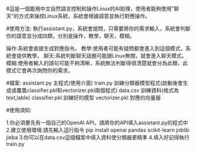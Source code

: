 #這是一個能用中文自然語言控制和操作Linux的AI助理，使用者能夠使用"聊天"的方式來操控Linux系統，系統會根據語意並執行對應操作。

#使用方法:
執行assistant.py，系統會提問，只需要將你的需求輸入，系統會判斷你的語意並分成四類，分別是操作，教學，聊天，模糊。

操作:系統會直接生成對應指令。
教學:使用者可能有疑問都會進入到這個模式，系統會提供教學。
聊天:系統判斷聊天話題可能跟Linux無關，就會進入聊天模式。
模糊:使用者輸入的語句可能不夠清晰，系統無法判斷得很清楚就會分為此類，此模式它會再次詢問你的需求。

#檔案:
assistant.py 主程式(使用介面)
train.py 訓練分類器模型程式(啟動後會生成或覆蓋classifier.pkl和vectorizer.pkl兩個程式)
data.csv 訓練資料(格式為text,lable)
classifier.pkl 訓練好的模型
vectorizer.pkl 對應的向量器

#使用須知:

1.你必須要先有一個自己的OpenAI API，請將你的API填入assistant.py的程式中
2.建立使用環境:請先輸入這行指令 pip install openai pandas scikit-learn joblib jieba
3.你可以在data.csv這個檔案中填入資料使分類器更精準
4.填入好記得執行train.py


